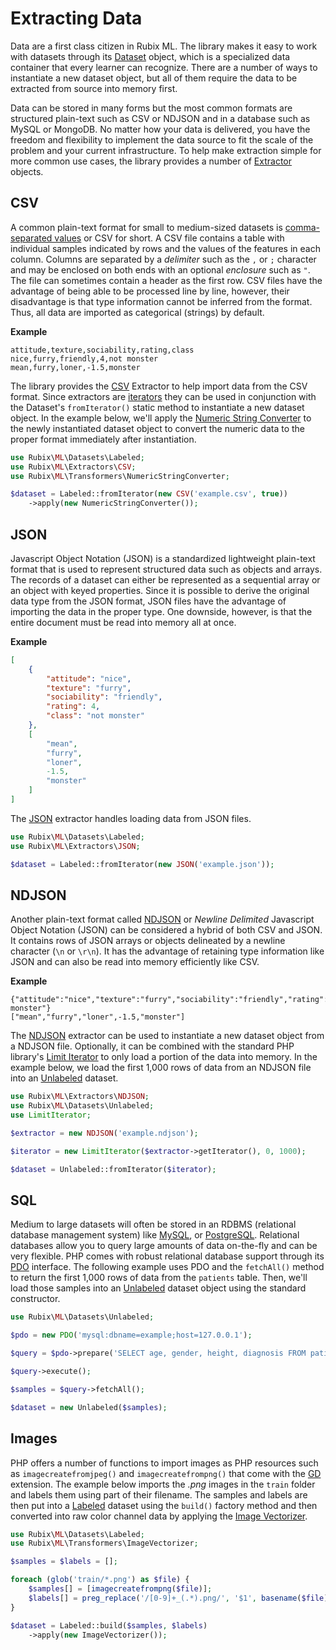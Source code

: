 # Extracting Data
Data are a first class citizen in Rubix ML. The library makes it easy to work with datasets through its [Dataset](datasets/api.md) object, which is a specialized data container that every learner can recognize. There are a number of ways to instantiate a new dataset object, but all of them require the data to be extracted from source into memory first.

Data can be stored in many forms but the most common formats are structured plain-text such as CSV or NDJSON and in a database such as MySQL or MongoDB. No matter how your data is delivered, you have the freedom and flexibility to implement the data source to fit the scale of the problem and your current infrastructure. To help make extraction simple for more common use cases, the library provides a number of [Extractor](extractors/api.md) objects.

## CSV
A common plain-text format for small to medium-sized datasets is [comma-separated values](https://en.wikipedia.org/wiki/Comma-separated_values) or CSV for short. A CSV file contains a table with individual samples indicated by rows and the values of the features in each column. Columns are separated by a *delimiter* such as the `,` or `;` character and may be enclosed on both ends with an optional *enclosure* such as `"`. The file can sometimes contain a header as the first row. CSV files have the advantage of being able to be processed line by line, however, their disadvantage is that type information cannot be inferred from the format. Thus, all data are imported as categorical (strings) by default.

**Example**

```csv
attitude,texture,sociability,rating,class
nice,furry,friendly,4,not monster
mean,furry,loner,-1.5,monster
```

The library provides the [CSV](extractors/csv.md) Extractor to help import data from the CSV format. Since extractors are [iterators](https://www.php.net/manual/en/class.iterator.php) they can be used in conjunction with the Dataset's `fromIterator()` static method to instantiate a new dataset object. In the example below, we'll apply the [Numeric String Converter](transformers/numeric-string-converter.md) to the newly instantiated dataset object to convert the numeric data to the proper format immediately after instantiation.

```php
use Rubix\ML\Datasets\Labeled;
use Rubix\ML\Extractors\CSV;
use Rubix\ML\Transformers\NumericStringConverter;

$dataset = Labeled::fromIterator(new CSV('example.csv', true))
    ->apply(new NumericStringConverter());
```

## JSON
Javascript Object Notation (JSON) is a standardized lightweight plain-text format that is used to represent structured data such as objects and arrays. The records of a dataset can either be represented as a sequential array or an object with keyed properties. Since it is possible to derive the original data type from the JSON format, JSON files have the advantage of importing the data in the proper type. One downside, however, is that the entire document must be read into memory all at once.

**Example**

```json
[
    {
        "attitude": "nice",
        "texture": "furry",
        "sociability": "friendly",
        "rating": 4,
        "class": "not monster"
    },
    [
        "mean",
        "furry",
        "loner",
        -1.5,
        "monster"
    ]
]
```

The [JSON](extractors/json.md) extractor handles loading data from JSON files.

```php
use Rubix\ML\Datasets\Labeled;
use Rubix\ML\Extractors\JSON;

$dataset = Labeled::fromIterator(new JSON('example.json'));
```

## NDJSON
Another plain-text format called [NDJSON](http://ndjson.org/) or *Newline Delimited* Javascript Object Notation (JSON) can be considered a hybrid of both CSV and JSON. It contains rows of JSON arrays or objects delineated by a newline character (`\n` or `\r\n`). It has the advantage of retaining type information like JSON and can also be read into memory efficiently like CSV.

**Example**

```ndjson
{"attitude":"nice","texture":"furry","sociability":"friendly","rating":4,"class":"not monster"}
["mean","furry","loner",-1.5,"monster"]
```

The [NDJSON](extractors/ndjson.md) extractor can be used to instantiate a new dataset object from a NDJSON file. Optionally, it can be combined with the standard PHP library's [Limit Iterator](https://www.php.net/manual/en/class.limititerator.php) to only load a portion of the data into memory. In the example below, we load the first 1,000 rows of data from an NDJSON file into an [Unlabeled](datasets/unlabeled.md) dataset.

```php
use Rubix\ML\Extractors\NDJSON;
use Rubix\ML\Datasets\Unlabeled;
use LimitIterator;

$extractor = new NDJSON('example.ndjson');

$iterator = new LimitIterator($extractor->getIterator(), 0, 1000);

$dataset = Unlabeled::fromIterator($iterator);
```

## SQL
Medium to large datasets will often be stored in an RDBMS (relational database management system) like [MySQL](https://www.mysql.com), or [PostgreSQL](https://www.postgresql.org). Relational databases allow you to query large amounts of data on-the-fly and can be very flexible. PHP comes with robust relational database support through its [PDO](https://www.php.net/manual/en/book.pdo.php) interface. The following example uses PDO and the `fetchAll()` method to return the first 1,000 rows of data from the `patients` table. Then, we'll load those samples into an [Unlabeled](datasets/unlabeled.md) dataset object using the standard constructor.

```php
use Rubix\ML\Datasets\Unlabeled;

$pdo = new PDO('mysql:dbname=example;host=127.0.0.1');

$query = $pdo->prepare('SELECT age, gender, height, diagnosis FROM patients LIMIT 1000');

$query->execute();

$samples = $query->fetchAll();

$dataset = new Unlabeled($samples);
```

## Images
PHP offers a number of functions to import images as PHP resources such as `imagecreatefromjpeg()` and `imagecreatefrompng()` that come with the [GD](https://www.php.net/manual/en/book.image.php) extension. The example below imports the *.png* images in the `train` folder and labels them using part of their filename. The samples and labels are then put into a [Labeled](datasets/labeled.md) dataset using the `build()` factory method and then converted into raw color channel data by applying the [Image Vectorizer](transformers/image-vectorizer.md).

```php
use Rubix\ML\Datasets\Labeled;
use Rubix\ML\Transformers\ImageVectorizer;

$samples = $labels = [];

foreach (glob('train/*.png') as $file) {
    $samples[] = [imagecreatefrompng($file)];
    $labels[] = preg_replace('/[0-9]+_(.*).png/', '$1', basename($file));
}

$dataset = Labeled::build($samples, $labels)
    ->apply(new ImageVectorizer());
```